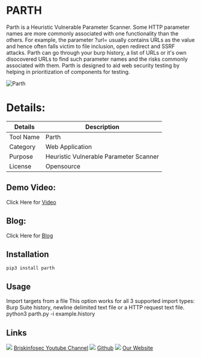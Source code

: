 PARTH
============
Parth is a Heuristic Vulnerable Parameter Scanner. Some HTTP parameter names are more commonly associated with one functionality than the others. For example, the parameter ?url= usually contains URLs as the value and hence often falls victim to file inclusion, open redirect and SSRF attacks. Parth can go through your burp history, a list of URLs or it's own disocovered URLs to find such parameter names and the risks commonly associated with them. Parth is designed to aid web security testing by helping in prioritization of components for testing. 

![Parth](https://www.briskinfosec.com//assets/tooloftheday/Copy_of_Briskinfosec_TOD_Latest_samples_185.jpg)

Details:
============
|  Details | Description   |
| ------------ | ------------ |
|  Tool Name |  Parth |
|  Category | Web Application  |
|  Purpose | Heuristic Vulnerable Parameter Scanner  |
|  License |Opensource|

Demo Video:
-----------------
Click Here for [Video](https://youtu.be/3ZCaeak_OH4 "Video")

Blog: 
--------------
Click Here for [Blog](https://www.briskinfosec.com/tooloftheday/toolofthedaydetail/Parth "Blog")


Installation
----------------
    pip3 install parth
 
Usage
---------
Import targets from a file 
This option works for all 3 supported import types: Burp Suite history, newline delimited text file or a HTTP request text file. python3 parth.py -i example.history

Links
----------------
![ ](https://img.icons8.com/color/15/000000/youtube-play.png) [Briskinfosec Youtube Channel](https://www.youtube.com/channel/UCcPmqqYETcO_7-6p_uUsF1w "Briskinfosec Youtube Channel")
 ![ ](https://img.icons8.com/glyph-neue/15/000000/github.png) [Github](https://github.com/briskinfosec "Github") 
![ ](https://img.icons8.com/ios/15/000000/internet--v2.png) [Our Website](https://www.briskinfosec.com/ "Our Website")
